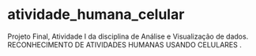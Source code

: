 # atividade_humana_celular
Projeto Final, Atividade I da disciplina de Análise e Visualização de dados.  RECONHECIMENTO DE ATIVIDADES HUMANAS USANDO CELULARES .
